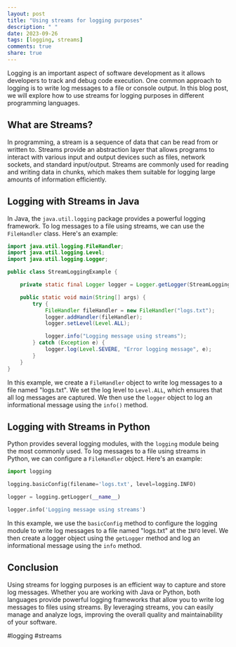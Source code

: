 ```yaml
---
layout: post
title: "Using streams for logging purposes"
description: " "
date: 2023-09-26
tags: [logging, streams]
comments: true
share: true
---
```


Logging is an important aspect of software development as it allows developers to track and debug code execution. One common approach to logging is to write log messages to a file or console output. In this blog post, we will explore how to use streams for logging purposes in different programming languages.

## What are Streams?

In programming, a stream is a sequence of data that can be read from or written to. Streams provide an abstraction layer that allows programs to interact with various input and output devices such as files, network sockets, and standard input/output. Streams are commonly used for reading and writing data in chunks, which makes them suitable for logging large amounts of information efficiently.

## Logging with Streams in Java

In Java, the `java.util.logging` package provides a powerful logging framework. To log messages to a file using streams, we can use the `FileHandler` class. Here's an example:

```java
import java.util.logging.FileHandler;
import java.util.logging.Level;
import java.util.logging.Logger;

public class StreamLoggingExample {

    private static final Logger logger = Logger.getLogger(StreamLoggingExample.class.getName());

    public static void main(String[] args) {
        try {
            FileHandler fileHandler = new FileHandler("logs.txt");
            logger.addHandler(fileHandler);
            logger.setLevel(Level.ALL);

            logger.info("Logging message using streams");
        } catch (Exception e) {
            logger.log(Level.SEVERE, "Error logging message", e);
        }
    }
}
```

In this example, we create a `FileHandler` object to write log messages to a file named "logs.txt". We set the log level to `Level.ALL`, which ensures that all log messages are captured. We then use the `logger` object to log an informational message using the `info()` method.

## Logging with Streams in Python

Python provides several logging modules, with the `logging` module being the most commonly used. To log messages to a file using streams in Python, we can configure a `FileHandler` object. Here's an example:

```python
import logging

logging.basicConfig(filename='logs.txt', level=logging.INFO)

logger = logging.getLogger(__name__)

logger.info('Logging message using streams')
```

In this example, we use the `basicConfig` method to configure the logging module to write log messages to a file named "logs.txt" at the `INFO` level. We then create a logger object using the `getLogger` method and log an informational message using the `info` method.

## Conclusion

Using streams for logging purposes is an efficient way to capture and store log messages. Whether you are working with Java or Python, both languages provide powerful logging frameworks that allow you to write log messages to files using streams. By leveraging streams, you can easily manage and analyze logs, improving the overall quality and maintainability of your software.

#logging #streams
